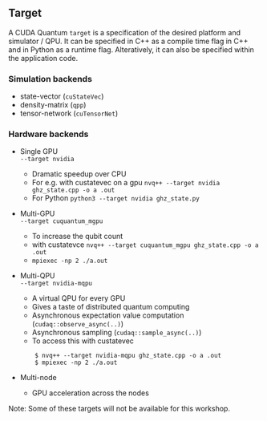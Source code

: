 ## Target 
A CUDA Quantum `target` is a specification of the desired platform and simulator / QPU. It can be specified in C++ as a compile time flag in C++ and in Python as a runtime flag. Alteratively, it can also be specified within the application code. 

### Simulation backends
- state-vector (`cuStateVec`) 
- density-matrix (`qpp`)
- tensor-network (`cuTensorNet`)

### Hardware backends 
-  Single GPU  	\
  ```--target nvidia```
    - Dramatic speedup over CPU
    - For e.g. with custatevec on a gpu  `nvq++ --target nvidia ghz_state.cpp -o a .out`
    - For Python `python3 --target nvidia ghz_state.py`
  

- Multi-GPU \
```--target cuquantum_mgpu```
    - To increase the qubit count
    - with custatevce `nvq++ --target cuquantum_mgpu ghz_state.cpp -o a .out`
    - `mpiexec -np 2 ./a.out`

- Multi-QPU \
 ```--target nvidia-mqpu ``` 
    - A virtual QPU for every GPU 
    - Gives a taste of distributed quantum computing 
    - Asynchronous expectation value computation (`cudaq::observe_async(..)`)
    - Asynchronous sampling (`cudaq::sample_async(..)`)
    - To access this with custatevec
  ```
      $ nvq++ --target nvidia-mqpu ghz_state.cpp -o a .out
      $ mpiexec -np 2 ./a.out
  ```

- Multi-node
    - GPU acceleration across the nodes  

Note: Some of these targets will not be available for this workshop. 



